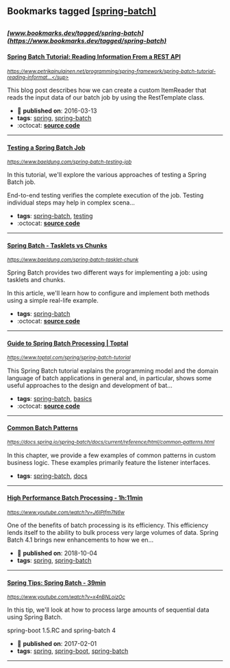 ## Bookmarks tagged [[spring-batch]](https://www.bookmarks.dev/search?q=[spring-batch])

_<sup><sup>[www.bookmarks.dev/tagged/spring-batch](https://www.bookmarks.dev/tagged/spring-batch)</sup></sup>_
---
#### [Spring Batch Tutorial: Reading Information From a REST API](https://www.petrikainulainen.net/programming/spring-framework/spring-batch-tutorial-reading-information-from-a-rest-api/)
_<sup>https://www.petrikainulainen.net/programming/spring-framework/spring-batch-tutorial-reading-informat...</sup>_

This blog post describes how we can create a custom ItemReader that reads the input data of our batch job by using the RestTemplate class.
* :calendar: **published on**: 2016-03-13
* **tags**: [spring](../tagged/spring.md), [spring-batch](../tagged/spring-batch.md)
* :octocat: **[source code](https://github.com/pkainulainen/spring-batch-examples)**
---
#### [Testing a Spring Batch Job](https://www.baeldung.com/spring-batch-testing-job)
_<sup>https://www.baeldung.com/spring-batch-testing-job</sup>_

In this tutorial, we'll explore the various approaches of testing a Spring Batch job.

End-to-end testing verifies the complete execution of the job. Testing individual steps may help in complex scena...
* **tags**: [spring-batch](../tagged/spring-batch.md), [testing](../tagged/testing.md)
* :octocat: **[source code](https://github.com/eugenp/tutorials/tree/master/spring-batch)**
---
#### [Spring Batch - Tasklets vs Chunks](https://www.baeldung.com/spring-batch-tasklet-chunk)
_<sup>https://www.baeldung.com/spring-batch-tasklet-chunk</sup>_

Spring Batch provides two different ways for implementing a job: using tasklets and chunks.

In this article, we'll learn how to configure and implement both methods using a simple real-life example.
* **tags**: [spring-batch](../tagged/spring-batch.md)
* :octocat: **[source code](https://github.com/eugenp/tutorials/tree/master/spring-batch)**
---
#### [Guide to Spring Batch Processing | Toptal](https://www.toptal.com/spring/spring-batch-tutorial)
_<sup>https://www.toptal.com/spring/spring-batch-tutorial</sup>_

This Spring Batch tutorial explains the programming model and the domain language of batch applications in general and, in particular, shows some useful approaches to the design and development of bat...
* **tags**: [spring-batch](../tagged/spring-batch.md), [basics](../tagged/basics.md)
* :octocat: **[source code](https://github.com/asaen/spring-batch-article)**
---
#### [Common Batch Patterns](https://docs.spring.io/spring-batch/docs/current/reference/html/common-patterns.html)
_<sup>https://docs.spring.io/spring-batch/docs/current/reference/html/common-patterns.html</sup>_

In this chapter, we provide a few examples of common patterns in custom business logic. These examples primarily feature the listener interfaces.
* **tags**: [spring-batch](../tagged/spring-batch.md), [docs](../tagged/docs.md)
---
#### [High Performance Batch Processing - 1h:11min](https://www.youtube.com/watch?v=J6IPlfm7N6w)
_<sup>https://www.youtube.com/watch?v=J6IPlfm7N6w</sup>_

One of the benefits of batch processing is its efficiency. This efficiency lends itself to the ability to bulk process very large volumes of data. Spring Batch 4.1 brings new enhancements to how we en...
* :calendar: **published on**: 2018-10-04
* **tags**: [spring](../tagged/spring.md), [spring-batch](../tagged/spring-batch.md)
---
#### [Spring Tips: Spring Batch - 39min](https://www.youtube.com/watch?v=x4nBNLoizOc)
_<sup>https://www.youtube.com/watch?v=x4nBNLoizOc</sup>_

In this tip, we'll look at how to process large amounts of sequential data using Spring Batch.

spring-boot 1.5.RC and spring-batch 4
* :calendar: **published on**: 2017-02-01
* **tags**: [spring](../tagged/spring.md), [spring-boot](../tagged/spring-boot.md), [spring-batch](../tagged/spring-batch.md)
---
